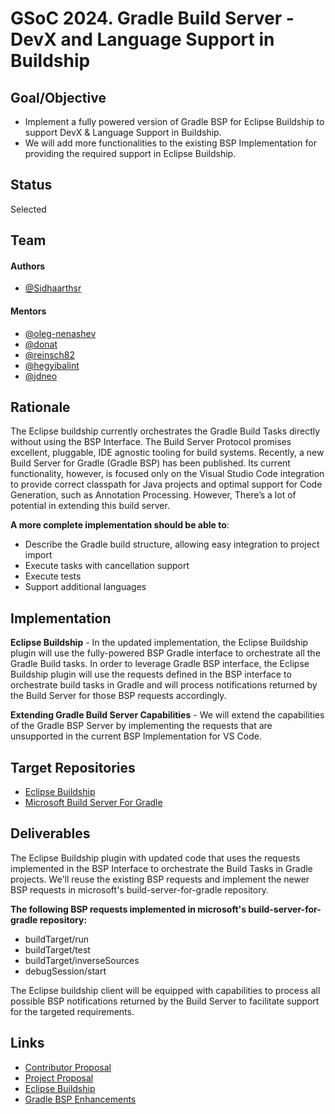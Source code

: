 
# GSoC 2024. Gradle Build Server - DevX and Language Support in Buildship

## Goal/Objective
- Implement a fully powered version of Gradle BSP for Eclipse Buildship to support DevX & Language Support in Buildship.
- We will add more functionalities to the existing BSP Implementation for providing the required support in Eclipse Buildship.

## Status
Selected

## Team
#### Authors
- [@Sidhaarthsr](https://github.com/Sidhaarthsr)

#### Mentors
- [@oleg-nenashev](https://github.com/oleg-nenashev)
- [@donat](https://github.com/donat)
- [@reinsch82](https://github.com/reinsch82)
- [@hegyibalint](https://github.com/hegyibalint)
- [@jdneo](https://github.com/jdneo)

## Rationale
The Eclipse buildship currently orchestrates the Gradle Build Tasks directly without using the BSP Interface. The Build Server Protocol promises excellent, pluggable, IDE agnostic tooling for build systems. Recently, a new Build Server for Gradle (Gradle BSP) has been published. Its current functionality, however, is focused only on the Visual Studio Code integration to provide correct classpath for Java projects and optimal support for Code Generation, such as Annotation Processing. However, There’s a lot of potential in extending this build server. 

**A more complete implementation should be able to**:
- Describe the Gradle build structure, allowing easy integration to project import
- Execute tasks with cancellation support
- Execute tests
- Support additional languages

## Implementation

**Eclipse Buildship** - In the updated implementation, the Eclipse Buildship plugin will use the fully-powered BSP Gradle interface to orchestrate all the Gradle Build tasks. In order to leverage Gradle BSP interface, the Eclipse Buildship plugin will use the requests defined in the BSP interface to orchestrate build tasks in Gradle and will process notifications returned by the Build Server for those BSP requests accordingly.

**Extending Gradle Build Server Capabilities** - We will extend the capabilities of the Gradle BSP Server by implementing the requests that are unsupported in the current BSP Implementation for VS Code.

## Target Repositories
- [Eclipse Buildship](https://github.com/eclipse/buildship)
- [Microsoft Build Server For Gradle](https://github.com/microsoft/build-server-for-gradle)

## Deliverables

The Eclipse Buildship plugin with updated code that uses the requests implemented in the BSP Interface to orchestrate the Build Tasks in Gradle projects. We'll reuse the existing BSP requests and implement the newer BSP requests in microsoft's build-server-for-gradle repository.

**The following BSP requests implemented in microsoft's build-server-for-gradle repository:** 
- buildTarget/run
- buildTarget/test
- buildTarget/inverseSources
- debugSession/start

The Eclipse buildship client will be equipped with capabilities to process all possible BSP notifications returned by the Build Server to facilitate support for the targeted requirements.

## Links
- [Contributor Proposal](https://docs.google.com/document/d/1ptbZvt8_dW0bgUAZfh7m-Oo3RtC4XTiY9frIrf2_OBQ/edit?usp=sharing)
- [Project Proposal](https://gitlab.eclipse.org/eclipsefdn/emo-team/gsoc-at-the-ef/-/issues/5)
- [Eclipse Buildship](Placeholder)
- [Gradle BSP Enhancements](Placeholder)
